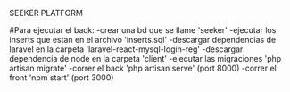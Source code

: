 SEEKER PLATFORM

#Para ejecutar el back:
-crear una bd que se llame 'seeker'
-ejecutar los inserts que estan en el archivo 'inserts.sql'
-descargar dependencias de laravel en la carpeta 'laravel-react-mysql-login-reg'
-descargar dependencia de node en la carpeta 'client'
-ejecutar las migraciones 'php artisan migrate'
-correr el back 'php artisan serve' (port 8000)
-correr el front 'npm start' (port 3000)
